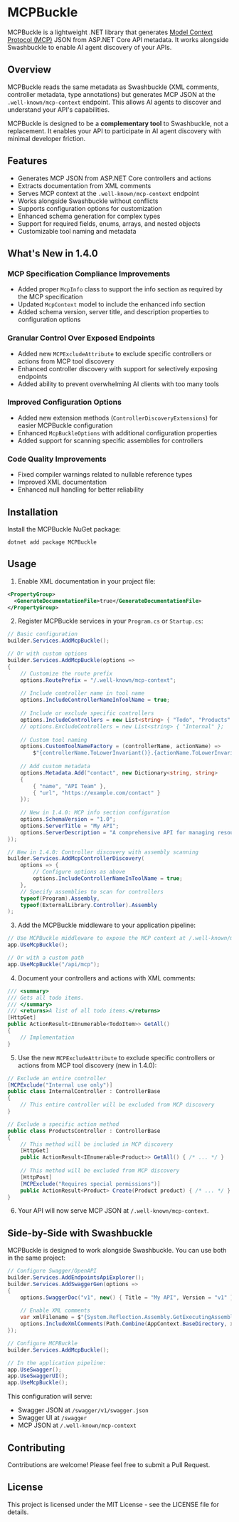 # MCPBuckle

MCPBuckle is a lightweight .NET library that generates [Model Context Protocol (MCP)](https://github.com/microsoft/mcp) JSON from ASP.NET Core API metadata. It works alongside Swashbuckle to enable AI agent discovery of your APIs.

## Overview

MCPBuckle reads the same metadata as Swashbuckle (XML comments, controller metadata, type annotations) but generates MCP JSON at the `.well-known/mcp-context` endpoint. This allows AI agents to discover and understand your API's capabilities.

MCPBuckle is designed to be a **complementary tool** to Swashbuckle, not a replacement. It enables your API to participate in AI agent discovery with minimal developer friction.

## Features

- Generates MCP JSON from ASP.NET Core controllers and actions
- Extracts documentation from XML comments
- Serves MCP context at the `.well-known/mcp-context` endpoint
- Works alongside Swashbuckle without conflicts
- Supports configuration options for customization
- Enhanced schema generation for complex types
- Support for required fields, enums, arrays, and nested objects
- Customizable tool naming and metadata

## What's New in 1.4.0

### MCP Specification Compliance Improvements
- Added proper `McpInfo` class to support the info section as required by the MCP specification
- Updated `McpContext` model to include the enhanced info section
- Added schema version, server title, and description properties to configuration options

### Granular Control Over Exposed Endpoints
- Added new `MCPExcludeAttribute` to exclude specific controllers or actions from MCP tool discovery
- Enhanced controller discovery with support for selectively exposing endpoints
- Added ability to prevent overwhelming AI clients with too many tools

### Improved Configuration Options
- Added new extension methods (`ControllerDiscoveryExtensions`) for easier MCPBuckle configuration
- Enhanced `McpBuckleOptions` with additional configuration properties
- Added support for scanning specific assemblies for controllers

### Code Quality Improvements
- Fixed compiler warnings related to nullable reference types
- Improved XML documentation
- Enhanced null handling for better reliability

## Installation

Install the MCPBuckle NuGet package:

```
dotnet add package MCPBuckle
```

## Usage

1. Enable XML documentation in your project file:

```xml
<PropertyGroup>
  <GenerateDocumentationFile>true</GenerateDocumentationFile>
</PropertyGroup>
```

2. Register MCPBuckle services in your `Program.cs` or `Startup.cs`:

```csharp
// Basic configuration
builder.Services.AddMcpBuckle();

// Or with custom options
builder.Services.AddMcpBuckle(options =>
{
    // Customize the route prefix
    options.RoutePrefix = "/.well-known/mcp-context";
    
    // Include controller name in tool name
    options.IncludeControllerNameInToolName = true;
    
    // Include or exclude specific controllers
    options.IncludeControllers = new List<string> { "Todo", "Products" };
    // options.ExcludeControllers = new List<string> { "Internal" };
    
    // Custom tool naming
    options.CustomToolNameFactory = (controllerName, actionName) => 
        $"{controllerName.ToLowerInvariant()}.{actionName.ToLowerInvariant()}";
    
    // Add custom metadata
    options.Metadata.Add("contact", new Dictionary<string, string>
    {
        { "name", "API Team" },
        { "url", "https://example.com/contact" }
    });
    
    // New in 1.4.0: MCP info section configuration
    options.SchemaVersion = "1.0";
    options.ServerTitle = "My API";
    options.ServerDescription = "A comprehensive API for managing resources";
});

// New in 1.4.0: Controller discovery with assembly scanning
builder.Services.AddMcpControllerDiscovery(
    options => {
        // Configure options as above
        options.IncludeControllerNameInToolName = true;
    },
    // Specify assemblies to scan for controllers
    typeof(Program).Assembly,
    typeof(ExternalLibrary.Controller).Assembly
);
```

3. Add the MCPBuckle middleware to your application pipeline:

```csharp
// Use MCPBuckle middleware to expose the MCP context at /.well-known/mcp-context
app.UseMcpBuckle();

// Or with a custom path
app.UseMcpBuckle("/api/mcp");
```

4. Document your controllers and actions with XML comments:

```csharp
/// <summary>
/// Gets all todo items.
/// </summary>
/// <returns>A list of all todo items.</returns>
[HttpGet]
public ActionResult<IEnumerable<TodoItem>> GetAll()
{
    // Implementation
}
```

5. Use the new `MCPExcludeAttribute` to exclude specific controllers or actions from MCP tool discovery (new in 1.4.0):

```csharp
// Exclude an entire controller
[MCPExclude("Internal use only")]
public class InternalController : ControllerBase
{
    // This entire controller will be excluded from MCP discovery
}

// Exclude a specific action method
public class ProductsController : ControllerBase
{
    // This method will be included in MCP discovery
    [HttpGet]
    public ActionResult<IEnumerable<Product>> GetAll() { /* ... */ }
    
    // This method will be excluded from MCP discovery
    [HttpPost]
    [MCPExclude("Requires special permissions")]
    public ActionResult<Product> Create(Product product) { /* ... */ }
}
```

6. Your API will now serve MCP JSON at `/.well-known/mcp-context`.

## Side-by-Side with Swashbuckle

MCPBuckle is designed to work alongside Swashbuckle. You can use both in the same project:

```csharp
// Configure Swagger/OpenAPI
builder.Services.AddEndpointsApiExplorer();
builder.Services.AddSwaggerGen(options =>
{
    options.SwaggerDoc("v1", new() { Title = "My API", Version = "v1" });
    
    // Enable XML comments
    var xmlFilename = $"{System.Reflection.Assembly.GetExecutingAssembly().GetName().Name}.xml";
    options.IncludeXmlComments(Path.Combine(AppContext.BaseDirectory, xmlFilename));
});

// Configure MCPBuckle
builder.Services.AddMcpBuckle();

// In the application pipeline:
app.UseSwagger();
app.UseSwaggerUI();
app.UseMcpBuckle();
```

This configuration will serve:
- Swagger JSON at `/swagger/v1/swagger.json`
- Swagger UI at `/swagger`
- MCP JSON at `/.well-known/mcp-context`

## Contributing

Contributions are welcome! Please feel free to submit a Pull Request.

## License

This project is licensed under the MIT License - see the LICENSE file for details.
